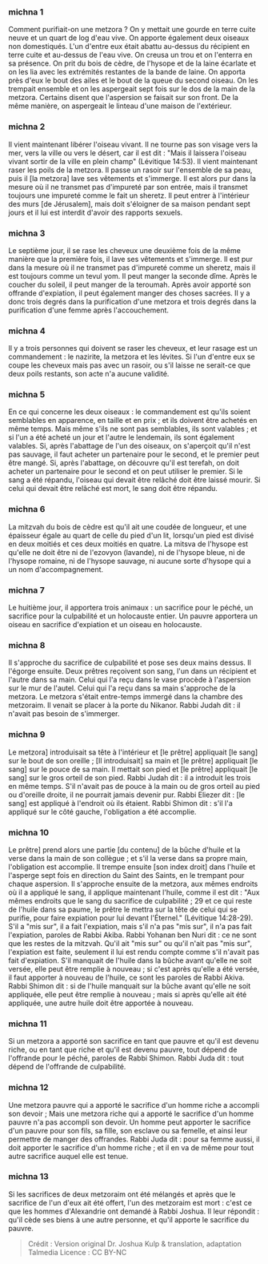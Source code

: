 
### michna 1
Comment purifiait-on une metzora ? On y mettait une gourde en terre cuite neuve et un quart de log d'eau vive. On apporte également deux oiseaux non domestiqués. L'un d'entre eux était abattu au-dessus du récipient en terre cuite et au-dessus de l'eau vive. On creusa un trou et on l'enterra en sa présence. On prit du bois de cèdre, de l'hysope et de la laine écarlate et on les lia avec les extrémités restantes de la bande de laine. On apporta près d'eux le bout des ailes et le bout de la queue du second oiseau. On les trempait ensemble et on les aspergeait sept fois sur le dos de la main de la metzora. Certains disent que l'aspersion se faisait sur son front. De la même manière, on aspergeait le linteau d'une maison de l'extérieur.

### michna 2
Il vient maintenant libérer l'oiseau vivant. Il ne tourne pas son visage vers la mer, vers la ville ou vers le désert, car il est dit : "Mais il laissera l'oiseau vivant sortir de la ville en plein champ" (Lévitique 14:53). Il vient maintenant raser les poils de la metzora. Il passe un rasoir sur l'ensemble de sa peau, puis il [la metzora] lave ses vêtements et s'immerge. Il est alors pur dans la mesure où il ne transmet pas d'impureté par son entrée, mais il transmet toujours une impureté comme le fait un sheretz. Il peut entrer à l'intérieur des murs [de Jérusalem], mais doit s'éloigner de sa maison pendant sept jours et il lui est interdit d'avoir des rapports sexuels.

### michna 3
Le septième jour, il se rase les cheveux une deuxième fois de la même manière que la première fois, il lave ses vêtements et s'immerge. Il est pur dans la mesure où il ne transmet pas d'impureté comme un sheretz, mais il est toujours comme un tevul yom. Il peut manger la seconde dîme. Après le coucher du soleil, il peut manger de la teroumah. Après avoir apporté son offrande d'expiation, il peut également manger des choses sacrées. Il y a donc trois degrés dans la purification d'une metzora et trois degrés dans la purification d'une femme après l'accouchement.

### michna 4
Il y a trois personnes qui doivent se raser les cheveux, et leur rasage est un commandement : le nazirite, la metzora et les lévites. Si l'un d'entre eux se coupe les cheveux mais pas avec un rasoir, ou s'il laisse ne serait-ce que deux poils restants, son acte n'a aucune validité.

### michna 5
En ce qui concerne les deux oiseaux : le commandement est qu'ils soient semblables en apparence, en taille et en prix ; et ils doivent être achetés en même temps. Mais même s'ils ne sont pas semblables, ils sont valables ; et si l'un a été acheté un jour et l'autre le lendemain, ils sont également valables. Si, après l'abattage de l'un des oiseaux, on s'aperçoit qu'il n'est pas sauvage, il faut acheter un partenaire pour le second, et le premier peut être mangé. Si, après l'abattage, on découvre qu'il est terefah, on doit acheter un partenaire pour le second et on peut utiliser le premier. Si le sang a été répandu, l'oiseau qui devait être relâché doit être laissé mourir. Si celui qui devait être relâché est mort, le sang doit être répandu.

### michna 6
La mitzvah du bois de cèdre est qu'il ait une coudée de longueur, et une épaisseur égale au quart de celle du pied d'un lit, lorsqu'un pied est divisé en deux moitiés et ces deux moitiés en quatre. La mitsva de l'hysope est qu'elle ne doit être ni de l'ezovyon (lavande), ni de l'hysope bleue, ni de l'hysope romaine, ni de l'hysope sauvage, ni aucune sorte d'hysope qui a un nom d'accompagnement.

### michna 7
Le huitième jour, il apportera trois animaux : un sacrifice pour le péché, un sacrifice pour la culpabilité et un holocauste entier. Un pauvre apportera un oiseau en sacrifice d'expiation et un oiseau en holocauste.

### michna 8
Il s'approche du sacrifice de culpabilité et pose ses deux mains dessus. Il l'égorge ensuite. Deux prêtres reçoivent son sang, l'un dans un récipient et l'autre dans sa main. Celui qui l'a reçu dans le vase procède à l'aspersion sur le mur de l'autel. Celui qui l'a reçu dans sa main s'approche de la metzora. Le metzora s'était entre-temps immergé dans la chambre des metzoraim. Il venait se placer à la porte du Nikanor. Rabbi Judah dit : il n'avait pas besoin de s'immerger.

### michna 9
Le metzora] introduisait sa tête à l'intérieur et [le prêtre] appliquait [le sang] sur le bout de son oreille ; [Il introduisait] sa main et [le prêtre] appliquait [le sang] sur le pouce de sa main. Il mettait son pied et [le prêtre] appliquait [le sang] sur le gros orteil de son pied. Rabbi Judah dit : il a introduit les trois en même temps. S'il n'avait pas de pouce à la main ou de gros orteil au pied ou d'oreille droite, il ne pourrait jamais devenir pur. Rabbi Eliezer dit : [le sang] est appliqué à l'endroit où ils étaient. Rabbi Shimon dit : s'il l'a appliqué sur le côté gauche, l'obligation a été accomplie.

### michna 10
Le prêtre] prend alors une partie [du contenu] de la bûche d'huile et la verse dans la main de son collègue ; et s'il la verse dans sa propre main, l'obligation est accomplie. Il trempe ensuite [son index droit] dans l'huile et l'asperge sept fois en direction du Saint des Saints, en le trempant pour chaque aspersion. Il s'approche ensuite de la metzora, aux mêmes endroits où il a appliqué le sang, il applique maintenant l'huile, comme il est dit : "Aux mêmes endroits que le sang du sacrifice de culpabilité ; 29 et ce qui reste de l'huile dans sa paume, le prêtre le mettra sur la tête de celui qui se purifie, pour faire expiation pour lui devant l'Éternel." (Lévitique 14:28-29). S'il a "mis sur", il a fait l'expiation, mais s'il n'a pas "mis sur", il n'a pas fait l'expiation, paroles de Rabbi Akiba. Rabbi Yohanan ben Nuri dit : ce ne sont que les restes de la mitzvah. Qu'il ait "mis sur" ou qu'il n'ait pas "mis sur", l'expiation est faite, seulement il lui est rendu compte comme s'il n'avait pas fait d'expiation. S'il manquait de l'huile dans la bûche avant qu'elle ne soit versée, elle peut être remplie à nouveau ; si c'est après qu'elle a été versée, il faut apporter à nouveau de l'huile, ce sont les paroles de Rabbi Akiva. Rabbi Shimon dit : si de l'huile manquait sur la bûche avant qu'elle ne soit appliquée, elle peut être remplie à nouveau ; mais si après qu'elle ait été appliquée, une autre huile doit être apportée à nouveau.

### michna 11
Si un metzora a apporté son sacrifice en tant que pauvre et qu'il est devenu riche, ou en tant que riche et qu'il est devenu pauvre, tout dépend de l'offrande pour le péché, paroles de Rabbi Shimon. Rabbi Juda dit : tout dépend de l'offrande de culpabilité.

### michna 12
Une metzora pauvre qui a apporté le sacrifice d'un homme riche a accompli son devoir ; Mais une metzora riche qui a apporté le sacrifice d'un homme pauvre n'a pas accompli son devoir. Un homme peut apporter le sacrifice d'un pauvre pour son fils, sa fille, son esclave ou sa femelle, et ainsi leur permettre de manger des offrandes. Rabbi Juda dit : pour sa femme aussi, il doit apporter le sacrifice d'un homme riche ; et il en va de même pour tout autre sacrifice auquel elle est tenue.

### michna 13
Si les sacrifices de deux metzoraim ont été mélangés et après que le sacrifice de l'un d'eux ait été offert, l'un des metzoraim est mort : c'est ce que les hommes d'Alexandrie ont demandé à Rabbi Joshua. Il leur répondit : qu'il cède ses biens à une autre personne, et qu'il apporte le sacrifice du pauvre.

>Crédit : Version original Dr. Joshua Kulp & translation, adaptation Talmedia
>Licence : CC BY-NC